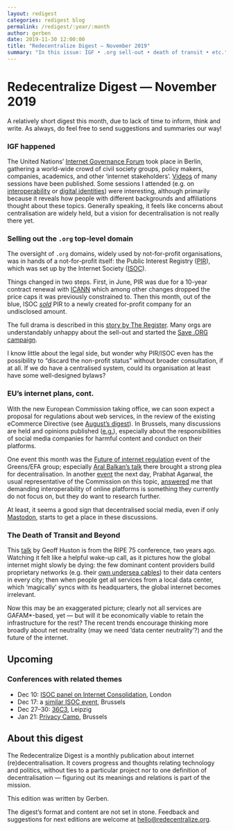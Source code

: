 ```yaml
---
layout: redigest
categories: redigest blog
permalink: /redigest/:year/:month
author: gerben
date: 2019-11-30 12:00:00
title: "Redecentralize Digest — November 2019"
summary: "In this issue: IGF • .org sell-out • death of transit • etc."
---
```


Redecentralize Digest — November 2019
=====================================

A relatively short digest this month, due to lack of time to inform, think and write. As always, do feel free to send suggestions and summaries our way!


### IGF happened

The United Nations’ [Internet Governance Forum][] took place in Berlin, gathering a world-wide crowd of civil society groups, policy makers, companies, academics, and other ‘internet stakeholders’. [Videos][] of many sessions have been published. Some sessions I attended (e.g. on [interoperability][] or [digital identities][]) were interesting, although primarily because it reveals how people with different backgrounds and affiliations thought about these topics. Generally speaking, it feels like concerns about centralisation are widely held, but a vision for decentralisation is not really there yet.

[Internet Governance Forum]: https://www.igf2019.berlin/IGF/Navigation/EN/Home/home.html
[Videos]: https://www.youtube.com/user/igf/videos
[interoperability]: https://www.youtube.com/embed/pwdmEZYnfcs?rel=0&iv_load_policy=3&modestbranding=1&autoplay=1 "Leaving hotel California: promoting alternatives to the Internet giants (note the video’s title on YouTube is incorrect)"
[digital identities]: https://www.youtube.com/embed/aiaPrIoEMV8?rel=0&iv_load_policy=3&modestbranding=1&autoplay=1 "Human-centric Digital Identities"


### Selling out the `.org` top-level domain

The oversight of `.org` domains, widely used by not-for-profit organisations, was in hands of a not-for-profit itself: the Public Interest Registry ([PIR][]), which was set up by the Internet Society ([ISOC][]).

Things changed in two steps. First, in June, PIR was due for a 10-year contract renewal with [ICANN][] which among other changes dropped the price caps it was previously constrained to. Then this month, out of the blue, ISOC *[sold][]* PIR to a newly created for-profit company for an undisclosed amount.

The full drama is described in this [story by The Register][]. Many orgs are understandably unhappy about the sell-out and started the [Save .ORG campaign][].

I know little about the legal side, but wonder why PIR/ISOC even has the possibility to “discard the non-profit status” without broader consultation, if at all. If we do have a centralised system, could its organisation at least have some well-designed bylaws?

[PIR]: https://pir.org
[ISOC]: https://www.internetsociety.org/
[ICANN]: https://www.icann.org/ "Internet Corporation for Assigned Names and Numbers"
[sold]: https://www.internetsociety.org/blog/2019/11/the-internet-society-and-public-interest-registry-a-new-era-of-opportunity/
[story by The Register]: https://www.theregister.co.uk/AMP/2019/11/20/org_registry_sale_shambles/
[Save .ORG campaign]: https://savedotorg.org/


### EU’s internet plans, cont.

With the new European Commission taking office, we can soon expect a proposal for regulations about web services, in the review of the existing eCommerce Directive (see [August’s digest][]). In Brussels, many discussions are held and opinions published ([e.g.][]), especially about the responsibilities of social media companies for harmful content and conduct on their platforms.

One event this month was the [Future of internet regulation][] event of the Greens/EFA group; especially [Aral Balkan’s talk][] there brought a strong plea for decentralisation. In another [event][] the next day, Prabhat Agarwal, the usual representative of the Commission on this topic, [answered][] me that demanding interoperability of online platforms is something they currently do not focus on, but they do want to research further.

At least, it seems a good sign that decentralised social media, even if only [Mastodon][], starts to get a place in these discussions.

[August’s digest]: https://redecentralize.org/redigest/2019/08#eus-internet-plans
[Future of internet regulation]: https://web-greensefa.streamovations.be/index.php/event/stream/the-future-internet-regulation
[Aral Balkan’s talk]: https://ar.al/2019/11/29/the-future-of-internet-regulation-at-the-european-parliament/
[event]: https://www.datainnovation.org/2019/11/event-recap-modernizing-europes-rules-for-digital-services/ "Modernizing Europe’s Rules for Digital Services · Data Innovation"
[answered]: https://www.youtube.com/embed/NQV9EHLwI8U?rel=0&iv_load_policy=3&modestbranding=1&autoplay=1&start=4164&end=4335
[e.g.]: https://platformregulation.eu/
[Mastodon]: https://joinmastodon.org/ "Mastodon is software resembling Twitter, but federating like email, so the social network (‘fediverse’) spans across independent instances."


### The Death of Transit and Beyond

This [talk][] by Geoff Huston is from the RIPE 75 conference, two years ago. Watching it felt like a helpful wake-up call, as it pictures how the global internet might slowly be dying: the few dominant content providers build proprietary networks (e.g. their [own undersea cables][]) to their data centers in every city; then when people get all services from a local data center, which ‘magically’ syncs with its headquarters, the global internet becomes irrelevant.

Now this may be an exaggerated picture; clearly not all services are GAFAM*-based, yet — but will it be economically viable to retain the infrastructure for the rest? The recent trends encourage thinking more broadly about net neutrality (may we need ‘data center neutrality’?) and the future of the internet.

[talk]: https://ripe75.ripe.net/archives/video/106/
[own undersea cables]: https://internethealthreport.org/2019/the-new-investors-in-underwater-sea-cables/


## Upcoming

### Conferences with related themes

- Dec 10: [ISOC panel on Internet Consolidation](https://www.internetsociety.org/events/internet-consolidation-what-lies-beneath-the-application-layer/), London
- Dec 17: a [similar ISOC event](https://www.internetsociety.org/events/big-tech-and-the-internet-whats-next-for-europe/), Brussels
- Dec 27–30: [36C3](https://events.ccc.de/congress/2019/wiki/index.php/Main_Page), Leipzig
- Jan 21: [Privacy Camp](https://privacycamp.eu/), Brussels


## About this digest

The Redecentralize Digest is a monthly publication about internet (re)decentralisation. It covers progress and thoughts relating technology and politics, without ties to a particular project nor to one definition of decentralisation — figuring out its meanings and relations is part of the mission.

This edition was written by Gerben.

The digest’s format and content are not set in stone. Feedback and suggestions for next editions are welcome at [hello@redecentralize.org](mailto:hello@redecentralize.org).
